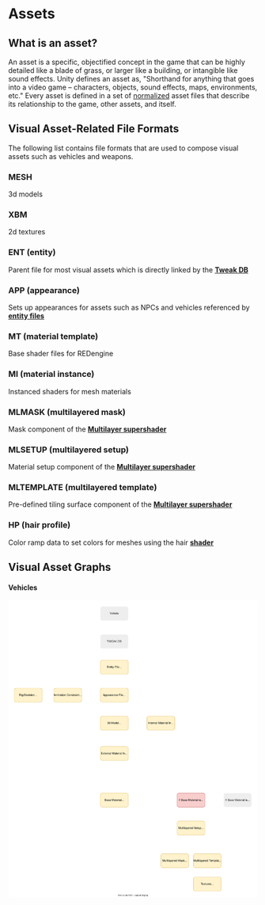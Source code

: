 # Assets

## What is an asset?

An asset is a specific, objectified concept in the game that can be highly detailed like a blade of grass, or larger like a building, or intangible like sound effects. Unity defines an asset as, "Shorthand for anything that goes into a video game – characters, objects, sound effects, maps, environments, etc." Every asset is defined in a set of [normalized](https://en.wikipedia.org/wiki/Database\_normalization) asset files that describe its relationship to the game, other assets, and itself.

## Visual Asset-Related File Formats

The following list contains file formats that are used to compose visual assets such as vehicles and weapons.

<!-- {% hint style="info" %}
The community-devloped tool **WolvenKit** can be used to browse game archives and extract game files.\
\
[Learn more](http://localhost:5000/o/-MP5ijqI11FeeX7c8-N8/s/-MP\_ozZVx2gRZUPXkd4r/)
{% endhint %} -->

### MESH

3d models

### XBM

2d textures

### ENT (entity)

Parent file for most visual assets which is directly linked by the [**Tweak DB**](tweaks.md#what-is-the-tweak-db)

### APP (appearance)

Sets up appearances for assets such as NPCs and vehicles referenced by [**entity files**](assets.md#ent-entity)

### MT (material template)

Base shader files for REDengine

### MI (material instance)

Instanced shaders for mesh materials

### MLMASK (multilayered mask)

Mask component of the [**Multilayer supershader**](../modding-know-how/modding-cyberpunk-2077/materials-how-to-configure-them/multilayered.md)

### MLSETUP (multilayered setup)

Material setup component of the [**Multilayer supershader**](../modding-know-how/modding-cyberpunk-2077/materials-how-to-configure-them/multilayered.md)

### MLTEMPLATE (multilayered template)

Pre-defined tiling surface component of the [**Multilayer supershader**](../modding-know-how/modding-cyberpunk-2077/materials-how-to-configure-them/multilayered.md)

### HP (hair profile)

Color ramp data to set colors for meshes using the hair [**shader**](shaders/)

## Visual Asset Graphs

#### Vehicles

![](<../.gitbook/assets/CP2077 Vehicle Example.svg>)

